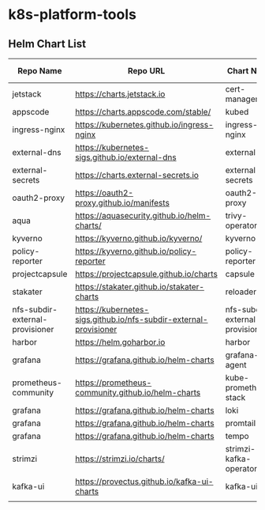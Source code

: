 # k8s-platform-tools

## Helm Chart List

| Repo Name                       | Repo URL                                                     | Chart Name                      | Chart Version |
| ------------------------------- | ------------------------------------------------------------ | ------------------------------- | ------------- |
| jetstack                        | https://charts.jetstack.io                                   | cert-manager                    | 1.16.1        |
| appscode                        | https://charts.appscode.com/stable/                          | kubed                           | 0.13.2        |
| ingress-nginx                   | https://kubernetes.github.io/ingress-nginx                   | ingress-nginx                   | 4.10.1        |
| external-dns                    | https://kubernetes-sigs.github.io/external-dns               | external-dns                    | 1.14.4        |
| external-secrets                | https://charts.external-secrets.io                           | external-secrets                | 0.10.5        |
| oauth2-proxy                    | https://oauth2-proxy.github.io/manifests                     | oauth2-proxy                    | 7.7.22        |
| aqua                            | https://aquasecurity.github.io/helm-charts/                  | trivy-operator                  | 0.24.1        |
| kyverno                         | https://kyverno.github.io/kyverno/                           | kyverno                         | 3.2.7         |
| policy-reporter                 | https://kyverno.github.io/policy-reporter                    | policy-reporter                 | 2.24.2        |
| projectcapsule                  | https://projectcapsule.github.io/charts                      | capsule                         | 0.7.2         |
| stakater                        | https://stakater.github.io/stakater-charts                   | reloader                        | 1.0.115       |
| nfs-subdir-external-provisioner | https://kubernetes-sigs.github.io/nfs-subdir-external-provisioner | nfs-subdir-external-provisioner | 4.0.18        |
| harbor                          | https://helm.goharbor.io                                     | harbor                          | 1.16.0        |
| grafana                         | https://grafana.github.io/helm-charts                        | grafana-agent                   | 0.42.0        |
| prometheus-community            | https://prometheus-community.github.io/helm-charts           | kube-prometheus-stack           | 59.1.0        |
| grafana                         | https://grafana.github.io/helm-charts                        | loki                            | 5.48.0        |
| grafana                         | https://grafana.github.io/helm-charts                        | promtail                        | 6.15.5        |
| grafana                         | https://grafana.github.io/helm-charts                        | tempo                           | 1.8.0         |
| strimzi                         | https://strimzi.io/charts/                                   | strimzi-kafka-operator          | 0.42.0        |
| kafka-ui                        | https://provectus.github.io/kafka-ui-charts                  | kafka-ui                        | 0.7.6         |
|                                 |                                                              |                                 |               |



